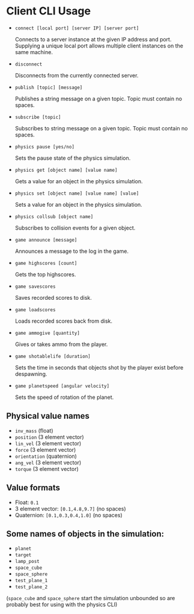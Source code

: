 # Client CLI Usage

- `connect [local port] [server IP] [server port]`

  Connects to a server instance at the given IP address and port.
  Supplying a unique local port allows multiple client instances on the same machine.

- `disconnect`

  Disconnects from the currently connected server.

- `publish [topic] [message]`

  Publishes a string message on a given topic.
  Topic must contain no spaces.

- `subscribe [topic]`

  Subscribes to string message on a given topic.
  Topic must contain no spaces.

- `physics pause [yes/no]`

  Sets the pause state of the physics simulation.

- `physics get [object name] [value name]`

  Gets a value for an object in the physics simulation.

- `physics set [object name] [value name] [value]`

  Sets a value for an object in the physics simulation.

- `physics collsub [object name]`

  Subscribes to collision events for a given object.

- `game announce [message]`

  Announces a message to the log in the game.

- `game highscores [count]`

  Gets the top highscores.

- `game savescores`

  Saves recorded scores to disk.

- `game loadscores`

  Loads recorded scores back from disk.

- `game ammogive [quantity]`

  Gives or takes ammo from the player.

- `game shotablelife [duration]`

  Sets the time in seconds that objects shot by the player exist before
  despawning.

- `game planetspeed [angular velocity]`

  Sets the speed of rotation of the planet.

## Physical value names

- `inv_mass` (float)
- `position` (3 element vector)
- `lin_vel` (3 element vector)
- `force` (3 element vector)
- `orientation` (quaternion)
- `ang_vel` (3 element vector)
- `torque` (3 element vector)

## Value formats

- Float: `0.1`
- 3 element vector: `[0.1,4.8,9.7]` (no spaces)
- Quaternion: `[0.1,0.3,0.4,1.0]` (no spaces)

## Some names of objects in the simulation:

- `planet`
- `target`
- `lamp_post`
- `space_cube`
- `space_sphere`
- `test_plane_1`
- `test_plane_2`

(`space_cube` and `space_sphere` start the simulation unbounded so are probably
best for using with the physics CLI)
